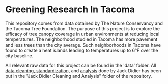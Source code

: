# Greening Research In Tacoma
This repository comes from data obtained by The Nature Conservancy and the Tacoma Tree Foundation. The purpose of this project is to explore the efficacy of tree canopy coverage in urban environments at reducing local temperatures. The neighborhood studied in Tacoma has more pavement and less trees than the city average. Such neighborhoods in Tacoma have found to create a heat islands leading to temperatures up to 6°F over the city baseline. 

All relevant raw data for this project can be found in the 'data' folder. All [data cleaning, standardization,](https://github.com/jackdda/GRIT/blob/main/Jack%20Didier%20Cleaning%20and%20Analysis/AugTempBlitzSanitization.ipynb) and [analysis](https://github.com/jackdda/GRIT/blob/main/Jack%20Didier%20Cleaning%20and%20Analysis/AugTempBlitzAnalysis.ipynb) done by Jack Didier has been put in the "Jack Didier Cleaning and Analysis" folder of the repository.
